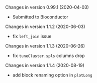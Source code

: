 Changes in version 0.99.1 (2020-04-03)
+ Submitted to Bioconductor

Changes in version 1.1.2 (2020-06-03)
+ fix `left_join` issue

Changes in version 1.1.3 (2020-06-26)
+ fix `tuneCluster.spls` columns drop

Changes in version 1.1.4 (2020-08-19)
+ add block renaming option in `plotLong`